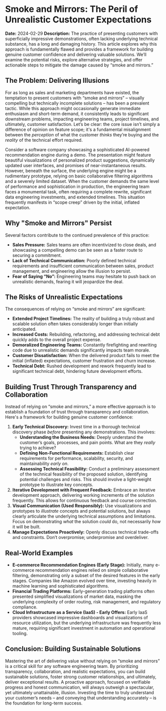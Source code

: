 # Smoke and Mirrors: The Peril of Unrealistic Customer Expectations

**Date:** 2024-02-29
**Description:** The practice of presenting customers with superficially impressive demonstrations, often lacking underlying technical substance, has a long and damaging history. This article explores why this approach is fundamentally flawed and provides a framework for building genuine customer confidence and delivering valuable solutions. We’ll examine the potential risks, explore alternative strategies, and offer actionable steps to mitigate the damage caused by “smoke and mirrors.”

## The Problem: Delivering Illusions

For as long as sales and marketing departments have existed, the temptation to present customers with “smoke and mirrors” – visually compelling but technically incomplete solutions – has been a prevalent tactic. While this approach might occasionally generate immediate enthusiasm and short-term demand, it consistently leads to significant downstream problems, impacting engineering teams, project timelines, and ultimately, customer satisfaction. Let’s be clear: the core issue isn’t simply a difference of opinion on feature scope; it's a fundamental misalignment between the _perception_ of what the customer _thinks_ they’re buying and the _reality_ of the technical effort required.

Consider a software company showcasing a sophisticated AI-powered recommendation engine during a demo. The presentation might feature beautiful visualizations of personalized product suggestions, dynamically updated user interfaces, and promises of near-instantaneous results. However, beneath the surface, the underlying engine might be a rudimentary prototype, relying on basic collaborative filtering algorithms and a severely limited dataset. When the customer demands the same level of performance and sophistication in production, the engineering team faces a monumental task, often requiring a complete rewrite, significant data engineering investments, and extended timelines. This situation frequently manifests in “scope creep” driven by the initial, inflated expectation.

## Why "Smoke and Mirrors" Persist

Several factors contribute to the continued prevalence of this practice:

- **Sales Pressure:** Sales teams are often incentivized to close deals, and showcasing a compelling demo can be seen as a faster route to securing a commitment.
- **Lack of Technical Communication:** Poorly defined technical requirements and insufficient communication between sales, product management, and engineering allow the illusion to persist.
- **Fear of Saying “No”:** Engineering teams may hesitate to push back on unrealistic demands, fearing it will jeopardize the deal.

## The Risks of Unrealistic Expectations

The consequences of relying on “smoke and mirrors” are significant:

- **Extended Project Timelines:** The reality of building a truly robust and scalable solution often takes considerably longer than initially anticipated.
- **Increased Costs:** Rebuilding, refactoring, and addressing technical debt quickly adds to the overall project expense.
- **Demoralized Engineering Teams:** Constantly firefighting and rewriting code due to unrealistic demands significantly impacts team morale.
- **Customer Dissatisfaction:** When the delivered product fails to meet the initial (inflated) expectations, customer frustration and churn increase.
- **Technical Debt:** Rushed development and rework frequently lead to significant technical debt, hindering future development efforts.

## Building Trust Through Transparency and Collaboration

Instead of relying on “smoke and mirrors,” a more effective approach is to establish a foundation of trust through transparency and collaboration. Here's a framework for building genuine customer confidence:

1.  **Early Technical Discovery:** Invest time in a thorough technical discovery phase _before_ presenting any demonstrations. This involves:
    - **Understanding the Business Needs:** Deeply understand the customer’s goals, processes, and pain points. What are they _really_ trying to achieve?
    - **Defining Non-Functional Requirements:** Establish clear requirements for performance, scalability, security, and maintainability _early on_.
    - **Assessing Technical Feasibility:** Conduct a preliminary assessment of the technical feasibility of the proposed solution, identifying potential challenges and risks. This should involve a light-weight prototype to illustrate key concepts.
2.  **Iterative Development with Frequent Feedback:** Embrace an iterative development approach, delivering working increments of the solution frequently. This allows for continuous feedback and course correction.
3.  **Visual Communication (Used Responsibly):** Use visualizations and prototypes to _illustrate_ concepts and potential solutions, but always clearly articulate the underlying technical assumptions and limitations. Focus on demonstrating _what_ the solution _could_ do, not necessarily _how_ it will be built.
4.  **Manage Expectations Proactively:** Openly discuss technical trade-offs and constraints. Don’t overpromise; underpromise and overdeliver.

## Real-World Examples

- **E-commerce Recommendation Engines (Early Stage):** Initially, many e-commerce recommendation engines relied on simple collaborative filtering, demonstrating only a subset of the desired features in the early stages. Companies like Amazon evolved over time, investing heavily in machine learning and sophisticated algorithms.
- **Financial Trading Platforms:** Early-generation trading platforms often presented simplified visualizations of market data, masking the underlying complexity of order routing, risk management, and regulatory compliance.
- **Cloud Infrastructure as a Service (IaaS) - Early Offers:** Early IaaS providers showcased impressive dashboards and visualizations of resource utilization, but the underlying infrastructure was frequently less mature, requiring significant investment in automation and operational tooling.

## Conclusion: Building Sustainable Solutions

Mastering the art of delivering value without relying on “smoke and mirrors” is a critical skill for any software engineering team. By prioritizing transparency, collaboration, and realistic expectations, you can build sustainable solutions, foster strong customer relationships, and ultimately, deliver exceptional results. A proactive approach, focused on verifiable progress and honest communication, will always outweigh a spectacular, yet ultimately unattainable, illusion. Investing the time to truly understand your customer’s needs – and conveying that understanding accurately – is the foundation for long-term success.
